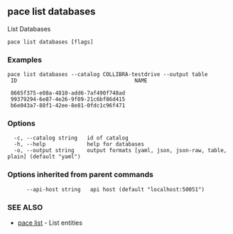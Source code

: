 ## pace list databases

List Databases

```
pace list databases [flags]
```

### Examples

```
pace list databases --catalog COLLIBRA-testdrive --output table
 ID                                     NAME

 8665f375-e08a-4810-add6-7af490f748ad
 99379294-6e87-4e26-9f09-21c6bf86d415
 b6e043a7-88f1-42ee-8e81-0fdc1c96f471
```

### Options

```
  -c, --catalog string   id of catalog
  -h, --help             help for databases
  -o, --output string    output formats [yaml, json, json-raw, table, plain] (default "yaml")
```

### Options inherited from parent commands

```
      --api-host string   api host (default "localhost:50051")
```

### SEE ALSO

* [pace list](pace_list.md)	 - List entities

